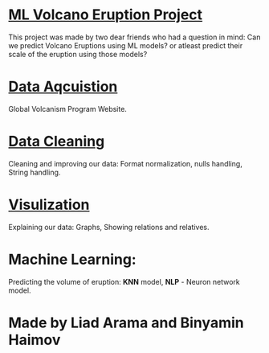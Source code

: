 # <ins>**ML Volcano Eruption Project**</ins>

This project was made by two dear friends who had a question in mind:
Can we predict Volcano Eruptions using ML models? or atleast predict their scale of the eruption using those models?

# <ins>Data Aqcuistion</ins> 
Global Volcanism Program Website.

# <ins>Data Cleaning</ins>  
Cleaning and improving our data:
Format normalization,
nulls handling,
String handling.


# <ins>Visulization</ins> 
Explaining our data:
Graphs,
Showing relations and relatives.

# Machine Learning:
Predicting the volume of eruption:
**KNN** model,
**NLP** - Neuron network model.



# **Made by Liad Arama and Binyamin Haimov**
